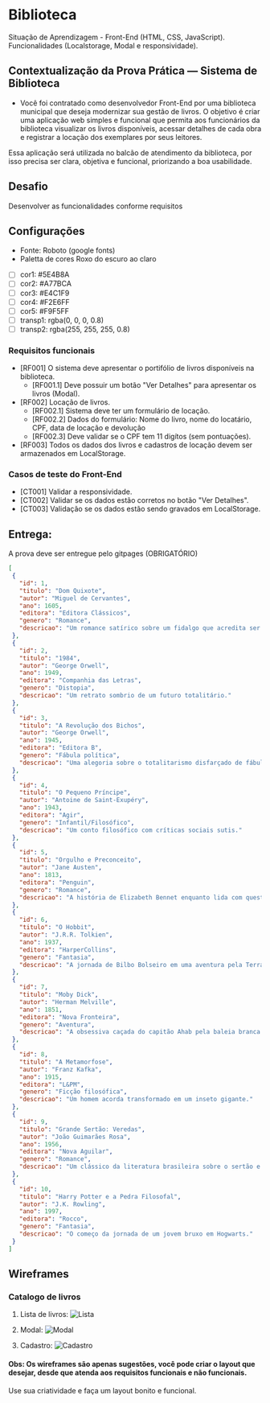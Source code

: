 # Biblioteca
Situação de Aprendizagem - Front-End (HTML, CSS, JavaScript).
Funcionalidades (Localstorage, Modal e responsividade).

## Contextualização da Prova Prática — Sistema de Biblioteca
- Você foi contratado como desenvolvedor Front-End por uma biblioteca municipal que deseja modernizar sua gestão de livros. O objetivo é criar uma aplicação web simples e funcional que permita aos funcionários da biblioteca visualizar os livros disponíveis, acessar detalhes de cada obra e registrar a locação dos exemplares por seus leitores.

Essa aplicação será utilizada no balcão de atendimento da biblioteca, por isso precisa ser clara, objetiva e funcional, priorizando a boa usabilidade.

## Desafio
Desenvolver as funcionalidades conforme requisitos

## Configurações
- Fonte: Roboto (google fonts)
- Paletta de cores Roxo do escuro ao claro

- [ ] cor1: #5E4B8A
- [ ] cor2: #A77BCA
- [ ] cor3: #E4C1F9
- [ ] cor4: #F2E6FF
- [ ] cor5: #F9F5FF
- [ ] transp1: rgba(0, 0, 0, 0.8)
- [ ] transp2: rgba(255, 255, 255, 0.8)

### Requisitos funcionais
- [RF001] O sistema deve apresentar o portifólio de livros disponíveis na biblioteca.
    - [RF001.1] Deve possuir um botão "Ver Detalhes" para apresentar os livros (Modal).
- [RF002] Locação de livros.
    - [RF002.1] Sistema deve ter um formulário de locação.
    - [RF002.2] Dados do formulário: Nome do livro, nome do locatário, CPF, data de locação e devolução
    - [RF002.3] Deve validar se o CPF tem 11 digítos (sem pontuações).
- [RF003] Todos os dados dos livros e cadastros de locação devem ser armazenados em LocalStorage.

### Casos de teste do Front-End
 - [CT001] Validar a responsividade.
 - [CT002] Validar se os dados estão corretos no botão "Ver Detalhes".
 - [CT003] Validação se os dados estão sendo gravados em LocalStorage.

 
 ## Entrega:
 A prova deve ser entregue pelo gitpages (OBRIGATÓRIO)
 ```json
 [
  {
    "id": 1,
    "titulo": "Dom Quixote",
    "autor": "Miguel de Cervantes",
    "ano": 1605,
    "editora": "Editora Clássicos",
    "genero": "Romance",
    "descricao": "Um romance satírico sobre um fidalgo que acredita ser um cavaleiro andante."
  },
  {
    "id": 2,
    "titulo": "1984",
    "autor": "George Orwell",
    "ano": 1949,
    "editora": "Companhia das Letras",
    "genero": "Distopia",
    "descricao": "Um retrato sombrio de um futuro totalitário."
  },
  {
    "id": 3,
    "titulo": "A Revolução dos Bichos",
    "autor": "George Orwell",
    "ano": 1945,
    "editora": "Editora B",
    "genero": "Fábula política",
    "descricao": "Uma alegoria sobre o totalitarismo disfarçado de fábula animal."
  },
  {
    "id": 4,
    "titulo": "O Pequeno Príncipe",
    "autor": "Antoine de Saint-Exupéry",
    "ano": 1943,
    "editora": "Agir",
    "genero": "Infantil/Filosófico",
    "descricao": "Um conto filosófico com críticas sociais sutis."
  },
  {
    "id": 5,
    "titulo": "Orgulho e Preconceito",
    "autor": "Jane Austen",
    "ano": 1813,
    "editora": "Penguin",
    "genero": "Romance",
    "descricao": "A história de Elizabeth Bennet enquanto lida com questões de classe e amor."
  },
  {
    "id": 6,
    "titulo": "O Hobbit",
    "autor": "J.R.R. Tolkien",
    "ano": 1937,
    "editora": "HarperCollins",
    "genero": "Fantasia",
    "descricao": "A jornada de Bilbo Bolseiro em uma aventura pela Terra Média."
  },
  {
    "id": 7,
    "titulo": "Moby Dick",
    "autor": "Herman Melville",
    "ano": 1851,
    "editora": "Nova Fronteira",
    "genero": "Aventura",
    "descricao": "A obsessiva caçada do capitão Ahab pela baleia branca."
  },
  {
    "id": 8,
    "titulo": "A Metamorfose",
    "autor": "Franz Kafka",
    "ano": 1915,
    "editora": "L&PM",
    "genero": "Ficção filosófica",
    "descricao": "Um homem acorda transformado em um inseto gigante."
  },
  {
    "id": 9,
    "titulo": "Grande Sertão: Veredas",
    "autor": "João Guimarães Rosa",
    "ano": 1956,
    "editora": "Nova Aguilar",
    "genero": "Romance",
    "descricao": "Um clássico da literatura brasileira sobre o sertão e seus conflitos."
  },
  {
    "id": 10,
    "titulo": "Harry Potter e a Pedra Filosofal",
    "autor": "J.K. Rowling",
    "ano": 1997,
    "editora": "Rocco",
    "genero": "Fantasia",
    "descricao": "O começo da jornada de um jovem bruxo em Hogwarts."
  }
]
```

## Wireframes
### Catalogo de livros

1. Lista de livros:
![Lista](./assets/lista.png)

2. Modal:
![Modal](./assets/modal.png)

3. Cadastro:
![Cadastro](./assets/cadastro.png)

#### Obs: Os wireframes são apenas sugestões, você pode criar o layout que desejar, desde que atenda aos requisitos funcionais e não funcionais.
Use sua criatividade e faça um layout bonito e funcional.